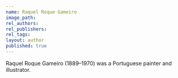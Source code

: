 ```yaml
---
name: Raquel Roque Gameiro
image_path:
rel_authors:
rel_publishers:
rel_tags:
layout: author
published: true
---
```


Raquel Roque Gameiro (1889–1970) was a Portuguese painter and illustrator.
